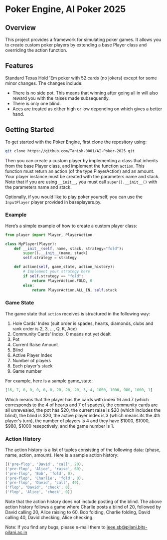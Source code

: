 # Poker Engine, AI Poker 2025

## Overview
This project provides a framework for simulating poker games. It allows you to create custom poker players by extending a base Player class and overriding the action function. 

## Features
Standard Texas Hold 'Em poker with 52 cards (no jokers) except for some minor changes. The changes include:
- There is no side pot. This means that winning after going all in will also reward you with the raises made subsequently.
- There is only one blind.
- Aces are treated as either high or low depending on which gives a better hand.

## Getting Started

To get started with the Poker Engine, first clone the repository using:

```bash
git clone https://github.com/Tanish-0001/AI-Poker-2025.git
```

Then you can create a custom player by implementing a class that inherits from the base Player class, and implement the function ```action```. This function must return an action (of the type PlayerAction) and an amount. Your player instance must be created with the parameters name and stack. Note that if you are using ```__init__```, you must call ```super().__init__()``` with the parameters name and stack.

Optionally, if you would like to play poker yourself, you can use the ```InputPlayer``` player provided in baseplayers.py.
    

### Example

Here’s a simple example of how to create a custom player class:

```python
from player import Player, PlayerAction

class MyPlayer(Player):
    def __init__(self, name, stack, strategy="fold"):
        super().__init__(name, stack)
        self.strategy = strategy

    def action(self, game_state, action_history):
        # Implement your strategy here
        if self.strategy == "fold":
            return PlayerAction.FOLD, 0
        else:
            return PlayerAction.ALL_IN, self.stack
```

### Game State

The game state that ```action``` receives is structured in the following way:
1. Hole Cards' Index (suit order is spades, hearts, diamonds, clubs and rank order is 2, 3, ..., Q, K, Ace)
2. Community Cards' Index. 0 means not yet dealt
3. Pot
4. Current Raise Amount
5. Blind
6. Active Player Index
7. Number of players
8. Each player's stack
9. Game number

For example, here is a sample game_state:
```python
[16, 7, 0, 0, 0, 0, 0, 20, 20, 20, 3, 4, 1000, 1000, 980, 1000, 1]
```
Which means that the player has the cards with index 16 and 7 (which corresponds to the 4 of hearts and 7 of spades), the community cards are all unrevealed, the pot has $20, the current raise is $20 (which includes the blind), the blind is $20, the active player index is 3 (which means its the 4th player's turn), the number of players is 4 and they have $1000, $1000, $980, $1000 resepctively, and the game number is 1.

### Action History

The action history is a list of tuples consisting of the following data: (phase, name, action, amount). Here is a sample action history:
```python
[('pre-flop', 'David', 'call', 20),
('pre-flop', 'Alice', 'raise', 60),
('pre-flop', 'Bob', 'fold', 0),
('pre-flop', 'Charlie', 'fold', 0),
('pre-flop', 'David', 'call', 40),
('flop', 'David', 'check', 0),
('flop', 'Alice', 'check', 0)]
```
Note that the action history does not include posting of the blind. The above action history follows a game where Charlie posts a blind of 20, followed by David calling 20, Alice raising to 60, Bob folding, Charlie folding, David calling 40, David checking, Alice checking.

Note: If you find any bugs, please e-mail them to ieee.sb@pilani.bits-pilani.ac.in
